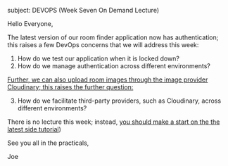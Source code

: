 subject: DEVOPS (Week Seven On Demand Lecture)


Hello Everyone,

The latest version of our room finder application now has authentication; this raises a few DevOps concerns that we will address this week:

1. How do we test our application when it is locked down? 
2. How do we manage authentication across different environments?	

[Further, we can also upload room images through the image provider Cloudinary;  this raises the further question:](https://cloudinary.com/)

3. How do we facilitate third-party providers, such as Cloudinary, across different environments?


There is no lecture this week; instead, [you should make a start on the the latest side tutorial]())

See you all in the practicals,

Joe